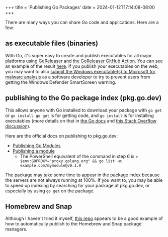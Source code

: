 +++
title = 'Publishing Go Packages'
date = 2024-01-12T17:14:08-08:00
+++

There are many ways you can share Go code and applications. Here are a few.

## as executable files (binaries)

With Go, it's super easy to create and publish executables for all major platforms using [GoReleaser](https://goreleaser.com/) and [the GoReleaser GitHub Action](https://github.com/marketplace/actions/goreleaser-action). You can see an example of the result [here](https://github.com/wheelercj/email-linter/releases). If you publish your executables on the web, you may want to also [submit the Windows executable(s) to Microsoft for malware analysis](https://www.microsoft.com/en-us/wdsi/filesubmission) as a software developer to try to prevent users from getting the Windows Defender SmartScreen warning.

## publishing to the Go package index (pkg.go.dev)

This allows anyone with Go installed to download your package with `go get` or `go install`. `go get` is for getting code, and `go install` is for installing executables (more details on that in [the Go docs](https://go.dev/doc/go-get-install-deprecation) and [this Stack Overflow discussion](https://stackoverflow.com/questions/24878737/what-is-the-difference-between-go-get-and-go-install)).

Here are the official docs on publishing to pkg.go.dev:

* [Publishing Go Modules](https://tip.golang.org/blog/publishing-go-modules)
* [Publishing a module](https://go.dev/doc/modules/publishing)
    * The PowerShell equivalent of the command in step 6 is `> $env:GOPROXY="proxy.golang.org" && go list -m example.com/mymodule@v0.1.0`

The package may take some time to appear in the package index because the servers are not always running at 100%. If you want to, you may be able to speed up indexing by searching for your package at pkg.go.dev, or especially by using `go get` on the package.

## Homebrew and Snap

Although I haven't tried it myself, [this repo](https://github.com/wakatara/harsh) appears to be a good example of how to automatically publish to the Homebrew and Snap package managers.
